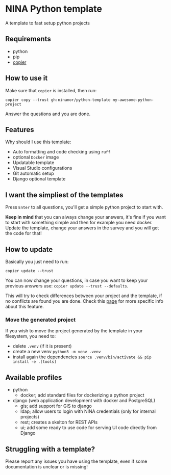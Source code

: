 # NINA Python template
A template to fast setup python projects

## Requirements
- python
- pip
- [copier](https://github.com/copier-org/copier)

## How to use it
Make sure that `copier` is installed, then run:

```
copier copy --trust gh:ninanor/python-template my-awesome-python-project
```

Answer the questions and you are done.


## Features
Why should I use this template:

- Auto formatting and code checking using `ruff`
- optional `Docker` image
- Updatable template
- Visual Studio configurations
- Git automatic setup
- Django optional template

## I want the simpliest of the templates
Press `Enter` to all questions, you'll get a simple python project to start with.

**Keep in mind** that you can always change your answers, it's fine if you want to start with something simple and then for example you need docker. Update the template, change your answers in the survey and you will get the code for that!

## How to update
Basically you just need to run:
```
copier update --trust
```

You can now change your questions, in case you want to keep your previous answers use: `copier update --trust --defaults`.

This will try to check differences between your project and the template, if no conflicts are found you are done.
Check this [page](https://copier.readthedocs.io/en/stable/updating/) for more specific info about this feature.


### Move the generated project
If you wish to move the project generated by the template in your filesystem, you need to:
- delete `.venv` (if it is present)
- create a new venv `python3 -m venv .venv`
- install again the dependencies `source .venv/bin/activate && pip install -e .[tools]`

## Available profiles
- python
    - docker; add standard files for dockerizing a python project
- django (web application development with docker and PostgreSQL)
    - gis; add support for GIS to django
    - ldap; allow users to login with NINA credentials (only for internal projects)
    - rest; creates a skelton for REST APIs
    - ui; add some ready to use code for serving UI code directly from Django


## Struggling with a template?
Please report any issues you have using the template, even if some documentation is unclear or is missing!
